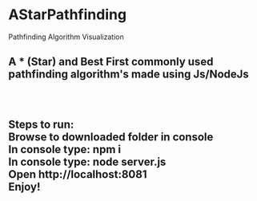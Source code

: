 # AStarPathfinding
Pathfinding Algorithm Visualization

<h2>A * (Star) and Best First commonly used pathfinding algorithm's made using Js/NodeJs<h2>
<br>

Steps to run: <br>
  Browse to downloaded folder in console<br>
  In console type: npm i<br>
  In console type: node server.js<br>
  Open http://localhost:8081 <br>
  Enjoy!
